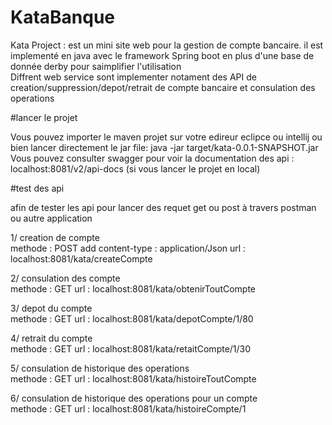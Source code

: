 # KataBanque
Kata Project : est un mini site web pour la gestion de compte bancaire.
il est implementé en java avec le framework Spring boot en plus d'une base de donnée derby pour saimplifier l'utilisation   
Diffrent web service sont implementer notament des API de creation/suppression/depot/retrait de compte bancaire et consulation des operations 

#lancer le projet

Vous pouvez importer le maven projet sur votre edireur eclipce ou intellij ou bien lancer directement le jar file: java -jar target/kata-0.0.1-SNAPSHOT.jar
Vous pouvez consulter swagger pour voir la documentation des api : localhost:8081/v2/api-docs   (si vous lancer le projet en local)

#test des api

afin de tester les api pour lancer des requet get ou post à travers postman ou autre application

1/ creation de compte   
  methode : POST
  add content-type : application/Json
  url : localhost:8081/kata/createCompte
  
2/ consulation des compte   
  methode : GET
  url : localhost:8081/kata/obtenirToutCompte
 
3/ depot du compte   
  methode : GET
  url : localhost:8081/kata/depotCompte/1/80

4/ retrait du compte   
  methode : GET
  url : localhost:8081/kata/retaitCompte/1/30
   
5/ consulation de historique des operations   
  methode : GET
  url : localhost:8081/kata/histoireToutCompte
  
6/ consulation de historique des operations pour un compte   
  methode : GET
  url : localhost:8081/kata/histoireCompte/1
  

 
 
